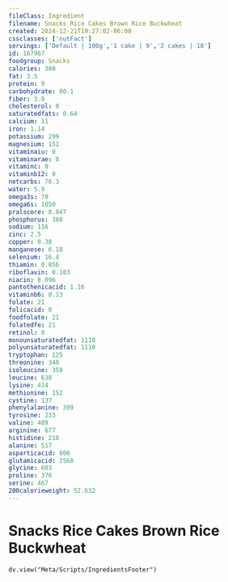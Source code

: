 ```yaml
---
fileClass: Ingredient
filename: Snacks Rice Cakes Brown Rice Buckwheat
created: 2024-12-21T19:27:02-06:00
cssclasses: ['nutFact']
servings: ['Default | 100g','1 cake | 9','2 cakes | 18']
id: 167967
foodgroup: Snacks
calories: 380
fat: 3.5
protein: 9
carbohydrate: 80.1
fiber: 3.8
cholesterol: 0
saturatedfats: 0.64
calcium: 11
iron: 1.14
potassium: 299
magnesium: 151
vitaminaiu: 0
vitaminarae: 0
vitaminc: 0
vitaminb12: 0
netcarbs: 76.3
water: 5.9
omega3s: 70
omega6s: 1050
pralscore: 8.047
phosphorus: 380
sodium: 116
zinc: 2.5
copper: 0.38
manganese: 6.18
selenium: 16.4
thiamin: 0.056
riboflavin: 0.103
niacin: 8.096
pantothenicacid: 1.16
vitaminb6: 0.13
folate: 21
folicacid: 0
foodfolate: 21
folatedfe: 21
retinol: 0
monounsaturatedfat: 1110
polyunsaturatedfat: 1110
tryptophan: 125
threonine: 340
isoleucine: 358
leucine: 638
lysine: 414
methionine: 152
cystine: 137
phenylalanine: 399
tyrosine: 233
valine: 489
arginine: 677
histidine: 218
alanine: 517
asparticacid: 800
glutamicacid: 1568
glycine: 603
proline: 376
serine: 467
200calorieweight: 52.632
---
```


# Snacks Rice Cakes Brown Rice Buckwheat

```dataviewjs
dv.view("Meta/Scripts/IngredientsFooter")
```
